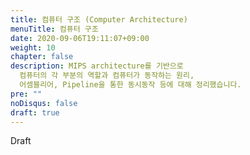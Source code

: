 ```yaml
---
title: 컴퓨터 구조 (Computer Architecture)
menuTitle: 컴퓨터 구조
date: 2020-09-06T19:11:07+09:00
weight: 10
chapter: false
description: MIPS architecture를 기반으로
  컴퓨터의 각 부분의 역할과 컴퓨터가 동작하는 원리,
  어셈블리어, Pipeline을 통한 동시동작 등에 대해 정리했습니다. 
pre: ""
noDisqus: false
draft: true
---
```


Draft
